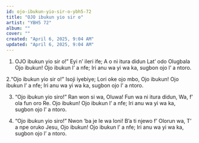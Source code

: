 ```yaml
---
id: ojo-ibukun-yio-sir-o-ybh5-72
title: "OJO ibukun yio sir o"
artist: "YBH5 72"
album: ""
cover: ""
created: "April 6, 2025, 9:04 AM"
updated: "April 6, 2025, 9:04 AM"
---
```


1. OJO ibukun yio sir o!”
Eyi n’ ileri ife;
A o ni itura didun
Lat’ odo Olugbala
Ojo ibukun! Ojo ibukun l’ a nfe;
Iri anu wa yi wa ka, sugbon ojo l’ a ntoro.

2.“Ojo ibukun yio sir o!”
Isoji iyebiye;
Lori oke ojo mbo,
Ojo ibukun! Ojo ibukun l’ a nfe;
Iri anu wa yi wa ka, sugbon ojo l’ a ntoro.

3. “Ojo ibukun yio siro!”
Ran won si wa, Oluwa!
Fun wa ni itura didun,
Wa, f’ ola fun oro Re.
Ojo ibukun! Ojo ibukun l’ a nfe;
Iri anu wa yi wa ka, sugbon ojo l’ a ntoro.

4. “Ojo ibukun yio siro!”
Nwon ‘ba je le wa loni!
B’a ti njewo f’ Olorun wa,
T’ a npe oruko Jesu,
Ojo ibukun! Ojo ibukun l’ a nfe;
Iri anu wa yi wa ka, sugbon ojo l’ a ntoro.